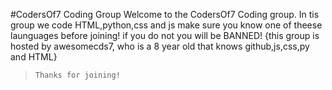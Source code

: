 #CodersOf7 Coding Group
Welcome to the CodersOf7 Coding group. In tis group we code HTML,python,css and js make sure you know one of theese launguages before joining! if you do not you will be BANNED! {this group is hosted by awesomecds7, who is a 8 year old that knows github,js,css,py and HTML}

>`Thanks for joining!`
